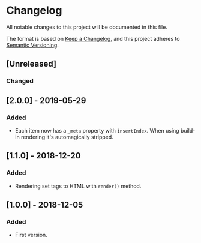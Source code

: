 # Changelog

All notable changes to this project will be documented in this file.

The format is based on [Keep a Changelog](https://keepachangelog.com/en/1.0.0/),
and this project adheres to [Semantic Versioning](https://semver.org/spec/v2.0.0.html).

## [Unreleased]

### Changed

## [2.0.0] - 2019-05-29

### Added

- Each item now has a `_meta` property with `insertIndex`. When using build-in rendering it's automagically stripped.

## [1.1.0] - 2018-12-20

### Added

- Rendering set tags to HTML with `render()` method.

## [1.0.0] - 2018-12-05

### Added

- First version.
